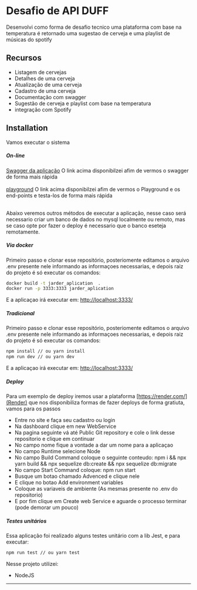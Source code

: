# Desafio de API DUFF

Desenvolvi como forma de desafio tecnico uma plataforma com base na temperatura é retornado uma sugestao de cerveja e uma playlist de músicas do spotify

## Recursos

- Listagem de cervejas
- Detalhes de uma cerveja
- Atualização de uma cerveja
- Cadastro de uma cerveja
- Documentação com swagger
- Sugestão de cerveja e playlist com base na temperatura
- integração com Spotify

## Installation

Vamos executar o sistema

##### On-line

[Swagger da aplicação](https://duff.onrender.com/docs/v1/)
O link acima disponibilzei afim de vermos o swagger de forma mais rápida
<br /><br />
[playground](https://www.postman.com/bold-meadow-65414/workspace/duffapi/request/10998459-ca9c5b85-968e-4db1-b130-9fd7f1143b09)
O link acima disponibilzei afim de vermos o Playground e os end-points e testa-los de forma mais rápida
<br /><br />

Abaixo veremos outros métodos de executar a aplicação, nesse caso será necessario criar um banco de dados no mysql localmente ou remoto, mas se caso opte por fazer o deploy é necessario que o banco eseteja remotamente.

##### Via docker

Primeiro passo e clonar esse repositório, posteriomente editamos o arquivo .env presente nele informando as informaçoes necessarias, e depois raiz do projeto é só executar os comandos:

```sh
docker build -t jarder_aplication  .
docker run -p 3333:3333 jarder_aplication
```

E a aplicaçao irá executar em: [http://localhost:3333/](http://localhost:3333/)

##### Tradicional

Primeiro passo e clonar esse repositório, posteriomente editamos o arquivo .env presente nele informando as informaçoes necessarias, e depois raiz do projeto é só executar os comandos:

```sh
npm install // ou yarn install
npm run dev // ou yarn dev
```

E a aplicaçao irá executar em: [http://localhost:3333/](http://localhost:3333/)

##### Deploy

Para um exemplo de deploy iremos usar a plataforma [https://render.com/](Render) que nos disponibiliza formas de fazer deploys de forma gratiuta, vamos para os passos

- Entre no site e faça seu cadastro ou login
- Na dashboard clique em new WebService
- Na pagina seguinte vá até Public Git repository e cole o link desse repositorio e clique em continuar
- No campo nome fique a vontade a dar um nome para a aplicaçao
- No campo Runtime selecione Node
- No campo Build Command coloque o seguinte conteudo: npm i && npx yarn build && npx sequelize db:create && npx sequelize db:migrate
- No campo Start Command coloque: npm run start
- Busque um botao chamado Advenced e clique nele
- E clique no botao Add environment variables
- Coloque as variaveis de ambiente (As mesmas presente no .env do repositorio)
- E por fim clique em Create web Service e aguarde o processo terminar (pode demorar um pouco)

##### Testes unitários

Essa aplicação foi realizado alguns testes unitário com a lib Jest, e para executar:

```sh
npm run test // ou yarn test
```

Nesse projeto utilizei:

- NodeJS

---
